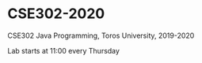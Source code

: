 # CSE302-2020
CSE302 Java Programming, Toros University, 2019-2020

Lab starts at 11:00 every Thursday
